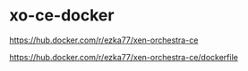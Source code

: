# xo-ce-docker




https://hub.docker.com/r/ezka77/xen-orchestra-ce


https://hub.docker.com/r/ezka77/xen-orchestra-ce/dockerfile
